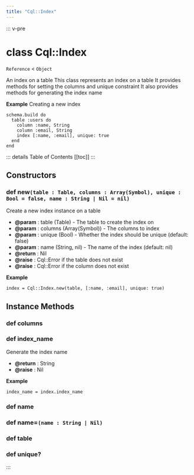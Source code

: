 ```yaml
---
title: "Cql::Index"
---
```


::: v-pre
# class Cql::Index
`Reference` < `Object`

An index on a table
This class represents an index on a table
It provides methods for setting the columns and unique constraint
It also provides methods for generating the index name

**Example** Creating a new index

```crystal
schema.build do
  table :users do
    column :name, String
    column :email, String
    index [:name, :email], unique: true
  end
end
```
::: details Table of Contents
[[toc]]
:::



## Constructors


### def new`(table : Table, columns : Array(Symbol), unique : Bool = false, name : String | Nil = nil)`

Create a new index instance on a table
- **@param** : table (Table) - The table to create the index on
- **@param** : columns (Array(Symbol)) - The columns to index
- **@param** : unique (Bool) - Whether the index should be unique (default: false)
- **@param** : name (String, nil) - The name of the index (default: nil)
- **@return** : Nil
- **@raise** : Cql::Error if the table does not exist
- **@raise** : Cql::Error if the column does not exist

**Example**

```crystal
index = Cql::Index.new(table, [:name, :email], unique: true)
```



## Instance Methods


### def columns






### def index_name

Generate the index name
- **@return** : String
- **@raise** : Nil

**Example**

```crystal
index_name = index.index_name
```




### def name






### def name=`(name : String | Nil)`






### def table






### def unique?





:::